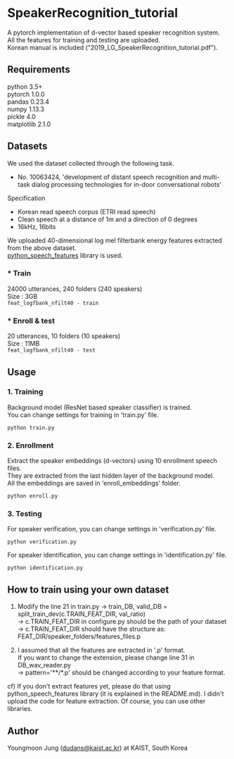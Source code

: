 # SpeakerRecognition_tutorial

A pytorch implementation of d-vector based speaker recognition system.  
All the features for training and testing are uploaded.  
Korean manual is included ("2019_LG_SpeakerRecognition_tutorial.pdf").

## Requirements
python 3.5+  
pytorch 1.0.0  
pandas 0.23.4  
numpy 1.13.3  
pickle 4.0  
matplotlib 2.1.0  

## Datasets
We used the dataset collected through the following task.
- No. 10063424, 'development of distant speech recognition and multi-task dialog processing technologies for in-door conversational robots'

Specification
- Korean read speech corpus (ETRI read speech)
- Clean speech at a distance of 1m and a direction of 0 degrees
- 16kHz, 16bits  

We uploaded 40-dimensional log mel filterbank energy features extracted from the above dataset.  
[python_speech_features](https://github.com/jameslyons/python_speech_features) library is used.

### * Train
24000 utterances, 240 folders (240 speakers)  
Size : 3GB  
```feat_logfbank_nfilt40 - train```

### * Enroll & test
20 utterances, 10 folders (10 speakers)  
Size : 11MB  
```feat_logfbank_nfilt40 - test```

## Usage
### 1. Training  
Background model (ResNet based speaker classifier) is trained.  
You can change settings for training in 'train.py' file.

```python train.py```  

### 2. Enrollment  
Extract the speaker embeddings (d-vectors) using 10 enrollment speech files.  
They are extracted from the last hidden layer of the background model.  
All the embeddings are saved in 'enroll_embeddings' folder.  

```python enroll.py```  

### 3. Testing
For speaker verification,  you can change settings in 'verification.py' file.  

```python verification.py```  

For speaker identification,  you can change settings in 'identification.py' file.  

```python identification.py```

## How to train using your own dataset
1. Modify the line 21 in train.py
-> train_DB, valid_DB = split_train_dev(c.TRAIN_FEAT_DIR, val_ratio)  
-> c.TRAIN_FEAT_DIR in configure.py should be the path of your dataset  
-> c.TRAIN_FEAT_DIR should have the structure as: FEAT_DIR/speaker_folders/features_files.p  

2. I assumed that all the features are extracted in '.p' format.  
If you want to change the extension, please change line 31 in DB_wav_reader.py  
-> pattern='**/*.p' should be changed according to your feature format.  

cf) If you don't extract features yet, please do that using python_speech_features library (it is explained in the README.md). I didn't upload the code for feature extraction. Of course, you can use other libraries.  

## Author
Youngmoon Jung (dudans@kaist.ac.kr) at KAIST, South Korea
